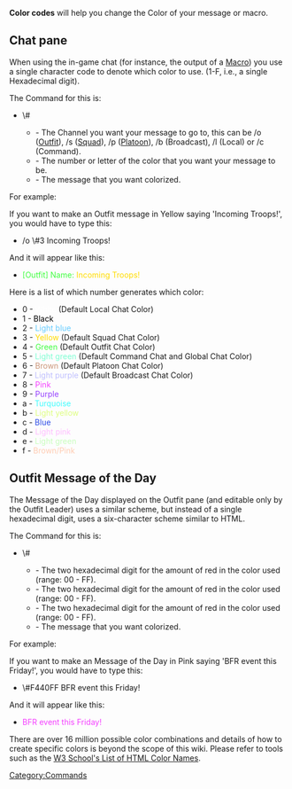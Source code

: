 **Color codes** will help you change the Color of your message or macro.

## Chat pane

When using the in-game chat (for instance, the output of a
[Macro](../etc/Macro.md)) you use a single character code to denote
which color to use. (1-F, i.e., a single Hexadecimal digit).

The Command for this is:

- <Channel> \\#<hexdigit> <message>
  - <Channel> - The Channel you want your message to go to, this can
    be /o ([Outfit](../terminology/Outfit.md)), /s
    ([Squad](../terminology/Squad.md)), /p ([Platoon](../terminology/Platoon.md)),
    /b (Broadcast), /l (Local) or /c (Command).
  - <hexdigit> - The number or letter of the color that you want
    your message to be.
  - <message> - The message that you want colorized.

For example:

If you want to make an Outfit message in Yellow saying 'Incoming
Troops!', you would have to type this:

- /o \\#3 Incoming Troops!

And it will appear like this:

- <FONT Color=#40FE40>\[Outfit\] Name:</font>
  <FONT Color=#FFDC00>Incoming Troops!</font>

Here is a list of which number generates which color:

- 0 - <FONT Color=#FFFFFF>White</font> (Default Local Chat Color)
- 1 - <FONT Color=#000000>Black</font>
- 2 - <FONT Color=#66CCFF>Light blue</font>
- 3 - <FONT Color=#FFDC00>Yellow</font> (Default Squad Chat Color)
- 4 - <FONT Color=#40FE40>Green</font> (Default Outfit Chat Color)
- 5 - <FONT Color=#80FED3>Light green</font> (Default Command Chat and
  Global Chat Color)
- 6 - <FONT Color=#CB967A>Brown</font> (Default Platoon Chat Color)
- 7 - <FONT Color=#BFBFFE>Light purple</font> (Default Broadcast Chat
  Color)
- 8 - <FONT Color=#F440FF>Pink</font>
- 9 - <FONT Color=#9640FF>Purple</font>
- a - <FONT Color=#40FCFE>Turquoise</font>
- b - <FONT Color=#DEFE7F>Light yellow</font>
- c - <FONT Color=#2E4CE6>Blue</font>
- d - <FONT Color=#FFBFFF>Light pink</font>
- e - <FONT Color=#C9FEBE>Light green</font>
- f - <FONT Color=#FFCCB2>Brown/Pink</font>

## Outfit Message of the Day

The Message of the Day displayed on the Outfit pane (and editable only
by the Outfit Leader) uses a similar scheme, but instead of a single
hexadecimal digit, uses a six-character scheme similar to HTML.

The Command for this is:

- \\#<red><green><blue> <message>
  - <red> - The two hexadecimal digit for the amount of red in the
    color used (range: 00 - FF).
  - <green> - The two hexadecimal digit for the amount of red in the
    color used (range: 00 - FF).
  - <blue> - The two hexadecimal digit for the amount of red in the
    color used (range: 00 - FF).
  - <message> - The message that you want colorized.

For example:

If you want to make an Message of the Day in Pink saying 'BFR event this
Friday!', you would have to type this:

- \\#F440FF BFR event this Friday!

And it will appear like this:

- <FONT Color=#F440FF>BFR event this Friday!</font>

There are over 16 million possible color combinations and details of how
to create specific colors is beyond the scope of this wiki. Please refer
to tools such as the [W3 School's List of HTML Color
Names](http://www.w3schools.com/tags/ref_colornames.asp).

[Category:Commands](Category:Commands.md)
